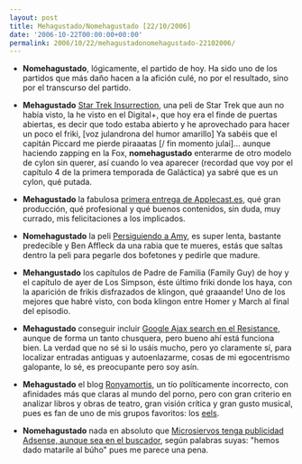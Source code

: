 ```yaml
---
layout: post
title: Mehagustado/Nomehagustado [22/10/2006]
date: '2006-10-22T00:00:00+00:00'
permalink: 2006/10/22/mehagustadonomehagustado-22102006/
---
```

- <span style="font-weight:bold;">Nomehagustado</span>, lógicamente, el partido de hoy. Ha sido uno de los partidos que más daño hacen a la afición culé, no por el resultado, sino por el transcurso del partido.

- <span style="font-weight:bold;">Mehagustado</span> <a href="http://us.imdb.com/title/tt0120844/">Star Trek Insurrection</a>, una peli de Star Trek que aun no había visto, la he visto en el Digital+, que hoy era el finde de puertas abiertas, es decir que todo estaba abierto y he aprovechado para hacer un poco el friki, [voz julandrona del humor amarillo] Ya sabéis que el capitán Piccard me pierde piraaatas [/ fin momento julai]... aunque haciendo zapping en la Fox, <span style="font-weight:bold;">nomehagustado</span> enterarme de otro modelo de cylon sin querer, así cuando lo vea aparecer (recordad que voy por el capítulo 4 de la primera temporada de Galáctica) ya sabré que es un cylon, qué putada.

- <span style="font-weight:bold;">Mehagustado</span> la fabulosa <a href="http://resistancefutile.blogspot.com/2006/10/nace-applecastes.html">primera entrega de Applecast.es</a>, qué gran producción, qué profesional y qué buenos contenidos, sin duda, muy currado, mis felicitaciones a los implicados.

- <span style="font-weight:bold;">Nomehagustado</span> la peli <a href="http://us.imdb.com/title/tt0118842">Persiguiendo a Amy</a>, es super lenta, bastante predecible y Ben Affleck da una rabia que te mueres, estás que saltas dentro la peli para pegarle dos bofetones y pedirle que madure.

- <span style="font-weight:bold;">Mehangustado</span> los capítulos de Padre de Familia (Family Guy) de hoy y el capítulo de ayer de Los Simpson, éste último friki donde los haya, con la aparición de frikis disfrazados de klingon, qué graaande! Uno de los mejores que habré visto, con boda klingon entre Homer y March al final del episodio.

- <span style="font-weight:bold;">Mehagustado</span> conseguir incluir <a href="http://resistancefutile.blogspot.com/2006/10/google-ajax-search-para-blogger-beta.html">Google Ajax search en el Resistance</a>, aunque de forma un tanto chusquera, pero bueno ahí está funciona bien. La verdad que no sé si lo usáis mucho, pero yo claramente sí, para localizar entradas antiguas y autoenlazarme, cosas de mi egocentrismo galopante, lo sé, es preocupante pero soy asín.

- <span style="font-weight:bold;">Mehagustado</span> el blog <a href="http://ronyamortis.blogspot.com/">Ronyamortis</a>, un tío políticamente incorrecto, con afinidades más que claras al mundo del porno, pero con gran criterio en analizar libros y obras de teatro, gran visión crítica y gran gusto musical, pues es fan de uno de mis grupos favoritos: los <a href="http://www.eelstheband.com/main.asp">eels</a>.

- <span style="font-weight:bold;">Nomehagustado</span> nada en absoluto que <a href="http://www.microsiervos.com/archivo/general/buscador-google-microsiervos.html">Microsiervos tenga publicidad Adsense, aunque sea en el buscador</a>, según palabras suyas: "hemos dado matarile al búho" pues me parece una pena.
